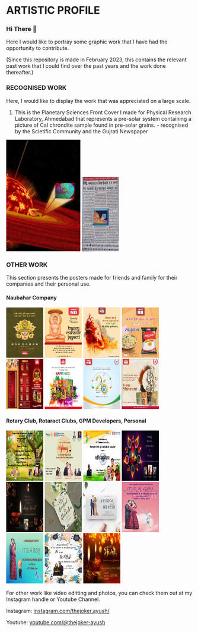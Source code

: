 # ARTISTIC PROFILE

### Hi There 👋

Here I would like to portray some graphic work that I have had the opportunity to contribute. 

(Since this repository is made in February 2023, this contains the relevant past work that I could find over the past years and the work done thereafter.)

### RECOGNISED WORK

Here, I would like to display the work that was appreciated on a large scale.

1. This is the Planetary Sciences Front Cover I made for Physical Research Laboratory, Ahmedabad that represents a pre-solar system containing a picture of CaI chrondite sample found in pre-solar grains. - recognised by the Scietific Community and the Gujrati Newspaper

<p float="left">
<img src="https://github.com/thejoker-ayush/Graphic/blob/e59422f77f53815a7ca6bfd12c4193f8deddf68f/planetary%20sciences%20cover.jpg" width="200" height="300">
<img src="https://github.com/thejoker-ayush/Graphic/blob/f88a8fa24a0cf4766bdcb1a5a796f2279211a686/news%20article.jpg" width="100" height="200">
</p>

### OTHER WORK
This section presents the posters made for friends and family for their companies and their personal use.

#### Naubahar Company

<p float="left">
  <img src="https://github.com/thejoker-ayush/Graphic/blob/c7b9bbac0c4f02f852ebbebebdc000e2385c1e0d/other/nb1.jpg" width="100" height="135">
  <img src="https://github.com/thejoker-ayush/Graphic/blob/c7b9bbac0c4f02f852ebbebebdc000e2385c1e0d/other/nb2.jpg" width="100" height="135">
  <img src="https://github.com/thejoker-ayush/Graphic/blob/c7b9bbac0c4f02f852ebbebebdc000e2385c1e0d/other/nb3.jpg" width="100" height="135">
  <img src="https://github.com/thejoker-ayush/Graphic/blob/c7b9bbac0c4f02f852ebbebebdc000e2385c1e0d/other/nb4.jpg" width="100" height="135">
  <img src="https://github.com/thejoker-ayush/Graphic/blob/c7b9bbac0c4f02f852ebbebebdc000e2385c1e0d/other/nb5.jpg" width="100" height="135">
  <img src="https://github.com/thejoker-ayush/Graphic/blob/c7b9bbac0c4f02f852ebbebebdc000e2385c1e0d/other/nb6.jpg" width="100" height="135">
  <img src="https://github.com/thejoker-ayush/Graphic/blob/c7b9bbac0c4f02f852ebbebebdc000e2385c1e0d/other/nb7.jpg" width="100" height="135">
  <img src="https://github.com/thejoker-ayush/Graphic/blob/c7b9bbac0c4f02f852ebbebebdc000e2385c1e0d/other/nb8.jpg" width="100" height="135">
</p>

#### Rotary Club, Rotaract Clubs, GPM Developers, Personal

<p float="left">
  <img src="https://github.com/thejoker-ayush/Graphic/blob/c7b9bbac0c4f02f852ebbebebdc000e2385c1e0d/other/rt1.jpg" width="100" height="135">
  <img src="https://github.com/thejoker-ayush/Graphic/blob/c7b9bbac0c4f02f852ebbebebdc000e2385c1e0d/other/rt2.jpeg" width="100" height="135">
  <img src="https://github.com/thejoker-ayush/Graphic/blob/c7b9bbac0c4f02f852ebbebebdc000e2385c1e0d/other/rt3.jpg" width="100" height="135">
  <img src="https://github.com/thejoker-ayush/Graphic/blob/c7b9bbac0c4f02f852ebbebebdc000e2385c1e0d/other/rt4.jpg" width="100" height="135">
  <img src="https://github.com/thejoker-ayush/Graphic/blob/c7b9bbac0c4f02f852ebbebebdc000e2385c1e0d/other/p1.jpg" width="100" height="135">
  <img src="https://github.com/thejoker-ayush/Graphic/blob/c7b9bbac0c4f02f852ebbebebdc000e2385c1e0d/other/p2.jpg" width="100" height="135">
  <img src="https://github.com/thejoker-ayush/Graphic/blob/c7b9bbac0c4f02f852ebbebebdc000e2385c1e0d/other/p3.jpg" width="100" height="135">
  <img src="https://github.com/thejoker-ayush/Graphic/blob/c7b9bbac0c4f02f852ebbebebdc000e2385c1e0d/other/p4.jpg" width="100" height="135">
  <img src="https://github.com/thejoker-ayush/Graphic/blob/c7b9bbac0c4f02f852ebbebebdc000e2385c1e0d/other/p5.jpg" width="100" height="135">
  <img src="https://github.com/thejoker-ayush/Graphic/blob/c7b9bbac0c4f02f852ebbebebdc000e2385c1e0d/other/p6.jpg" width="100" height="135">
  <img src="https://github.com/thejoker-ayush/Graphic/blob/c7b9bbac0c4f02f852ebbebebdc000e2385c1e0d/other/p7.jpg" width="100" height="135">
</p>


For other work like video editting and photos, you can check them out at my Instagram handle or Youtube Channel.

Instagram:  <a href="instagram.com/thejoker.ayush/"> instagram.com/thejoker.ayush/ </a>

Youtube:    <a href="youtube.com/@thejoker-ayush"> youtube.com/@thejoker-ayush </a>
